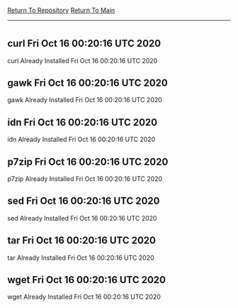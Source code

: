 [Return To Repository](https://github.com/deathbybandaid/piholeparser/)
[Return To Main](https://github.com/deathbybandaid/piholeparser/blob/master/RecentRunLogs/Mainlog.md)
____________________________________
# 
## curl Fri Oct 16 00:20:16 UTC 2020
curl Already Installed Fri Oct 16 00:20:16 UTC 2020
## gawk Fri Oct 16 00:20:16 UTC 2020
gawk Already Installed Fri Oct 16 00:20:16 UTC 2020
## idn Fri Oct 16 00:20:16 UTC 2020
idn Already Installed Fri Oct 16 00:20:16 UTC 2020
## p7zip Fri Oct 16 00:20:16 UTC 2020
p7zip Already Installed Fri Oct 16 00:20:16 UTC 2020
## sed Fri Oct 16 00:20:16 UTC 2020
sed Already Installed Fri Oct 16 00:20:16 UTC 2020
## tar Fri Oct 16 00:20:16 UTC 2020
tar Already Installed Fri Oct 16 00:20:16 UTC 2020
## wget Fri Oct 16 00:20:16 UTC 2020
wget Already Installed Fri Oct 16 00:20:16 UTC 2020
